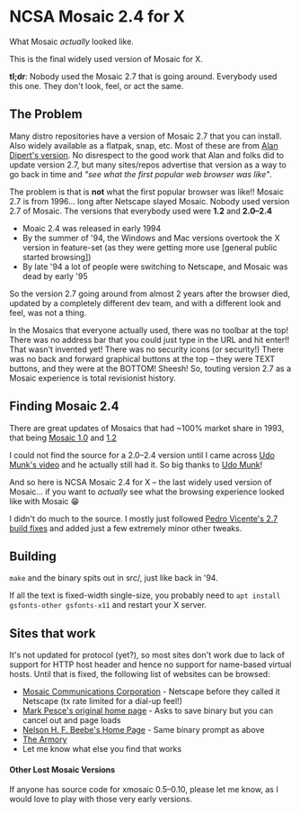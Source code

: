 # NCSA Mosaic 2.4 for X

What Mosaic *actually* looked like.

This is the final widely used version of Mosaic for X.

**tl;dr**: Nobody used the Mosaic 2.7 that is going around.  Everybody used this one.  They don't look, feel, or act the same.

## The Problem

Many distro repositories have a version of Mosaic 2.7 that you can install.  Also widely
available as a flatpak, snap, etc.  Most of these are from [Alan Dipert's version](https://github.com/alandipert/ncsa-mosaic).  No 
disrespect to the good work that Alan and folks did to update version 2.7, but many sites/repos advertise that version as a way to go back in time and *"see what the first popular web browser was like"*.

The problem is that is **not**  what the first popular browser was like!!  Mosaic 2.7 is from 1996... long after Netscape slayed Mosaic.  Nobody used version 2.7 of Mosaic.  The versions that everybody used were **1.2** and **2.0–2.4**

* Moaic 2.4 was released in early 1994
* By the summer of '94, the Windows and Mac versions overtook the X version in feature-set (as they were getting more use [general public started browsing])
* By late '94 a lot of people were switching to Netscape, and Mosaic was dead by early '95<br>

So the version 2.7 going around from almost 2 years after the browser died, updated by a completely different 
dev team, and with a different look and feel, was not a thing.

In the Mosaics that everyone actually used, there was no toolbar at the top!  There was no address bar that you could just type in the URL and hit enter!!  That wasn't invented yet!  There was no security icons (or security!)  There was no back and forward graphical buttons at the top – they were TEXT buttons, and they were at the BOTTOM!  Sheesh!  So, touting version 2.7 as a Mosaic experience is total revisionist history.

## Finding Mosaic 2.4

There are great updates of Mosaics that had ~100% market share in 1993, that being [Mosaic 1.0](https://github.com/lorkki/xmosaic-1.0) and [1.2](https://github.com/csev/xmosaic-1.2/)

I could not find the source for a 2.0–2.4 version until I came across [Udo Munk's video](https://www.youtube.com/watch?v=L9seeEJzcE0) and he actually still had it.  So big thanks to [Udo Munk](https://github.com/udo-munk)!

And so here is NCSA Mosaic 2.4 for X – the last widely used version of Mosaic... if you want to *actually* see what the browsing experience looked like with Mosaic 😁

I didn't do much to the source.  I mostly just followed [Pedro Vicente's 2.7 build fixes](https://github.com/pedro-vicente/NCSA_Mosaic) and added just a few extremely minor other tweaks.

## Building
`make` and the binary spits out in src/, just like back in '94.

If all the text is fixed-width single-size, you probably need to `apt install gsfonts-other gsfonts-x11` and restart your X server.


## Sites that work

It's not updated for protocol (yet?), so most sites don't work due to lack of support for HTTP host header and hence no support for name-based virtual hosts.  Until that is fixed, the following list of websites can be browsed:

* [Mosaic Communications Corporation](http://home.mcom.com) - Netscape before they called it Netscape (tx rate limited for a dial-up feel!)
* [Mark Pesce's original home page](http://hyperreal.org/~mpesce) - Asks to save binary but you can cancel out and page loads
* [Nelson H. F. Beebe's Home Page](http://www.math.utah.edu/~beebe) - Same binary prompt as above
* [The Armory](http://www.armory.com/)
* Let me know what else you find that works

#### Other Lost Mosaic Versions

If anyone has source code for xmosaic 0.5–0.10, please let me know, as I would love to play with those very early versions. 
